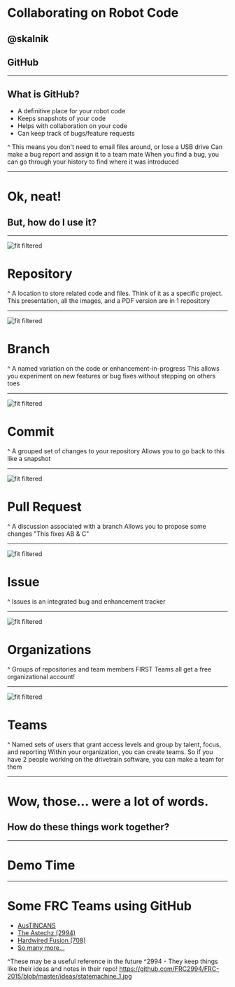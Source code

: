 # Collaborating on Robot Code
## @skalnik
## GitHub

---

## What is GitHub?

* A definitive place for your robot code
* Keeps snapshots of your code
* Helps with collaboration on your code
* Can keep track of bugs/feature requests

^ This means you don't need to email files around, or lose a USB drive
Can make a bug report and assign it to a team mate
When you find a bug, you can go through your history to find where it was introduced

---

# Ok, neat!
## But, how do I use it?

---

![fit filtered](images/repo.png)
# Repository

^ A location to store related code and files.
Think of it as a specific project.
This presentation, all the images, and a PDF version are in 1 repository

---

![fit filtered](images/branch.png)
# Branch

^ A named variation on the code or enhancement-in-progress
This allows you experiment on new features or bug fixes without stepping on others toes

---

![fit filtered](images/commit.png)
# Commit

^ A grouped set of changes to your repository
Allows you to go back to this like a snapshot

---

![fit filtered](images/pr.png)
# Pull Request

^ A discussion associated with a branch
Allows you to propose some changes
"This fixes AB & C"

---

![fit filtered](images/issue.png)
# Issue
^ Issues is an integrated bug and enhancement tracker

---

![fit filtered](images/org.png)
# Organizations
^ Groups of repositories and team members
FIRST Teams all get a free organizational account!

---

![fit filtered](images/team.png)
# Teams
^ Named sets of users that grant access levels and group by talent, focus, and reporting
Within your organization, you can create teams.
So if you have 2 people working on the drivetrain software, you can make a team for them

---

# Wow, those… were a lot of words.
## How do these things work together?

---

# Demo Time

---

# Some FRC Teams using GitHub

* [AusTINCANS](https://github.com/AusTINCANs/frc-2015)
* [The Astechz (2994)](https://github.com/FRC2994/FRC-2015)
* [Hardwired Fusion (708)](https://github.com/Team708/2015-Banshee)
* [So many more…](https://github.com/search?q=FRC+2015)

^These may be a useful reference in the future
^2994 - They keep things like their ideas and notes in their repo! https://github.com/FRC2994/FRC-2015/blob/master/ideas/statemachine_1.jpg
